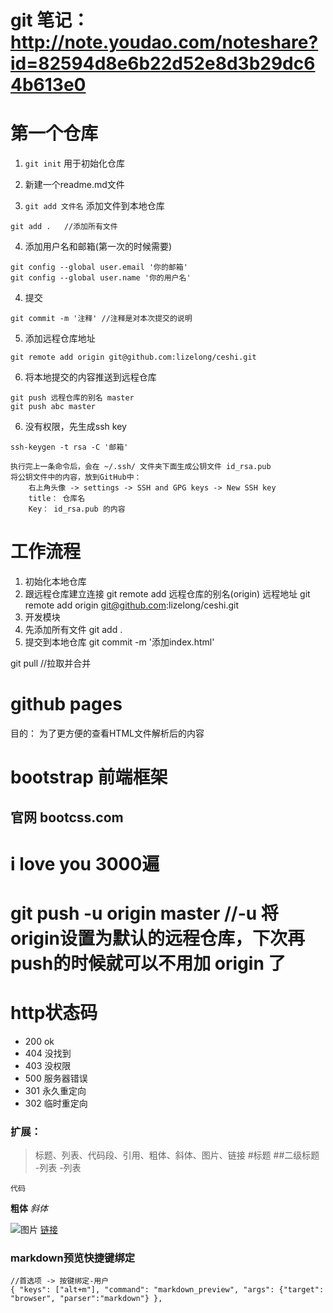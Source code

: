 # git 笔记： http://note.youdao.com/noteshare?id=82594d8e6b22d52e8d3b29dc64b613e0

# 第一个仓库
1. `git init` 用于初始化仓库

2. 新建一个readme.md文件

3. `git add 文件名` 添加文件到本地仓库
```
git add .   //添加所有文件
```

4. 添加用户名和邮箱(第一次的时候需要)
```
git config --global user.email '你的邮箱'
git config --global user.name '你的用户名'
```

4. 提交
```
git commit -m '注释' //注释是对本次提交的说明
```

5. 添加远程仓库地址
```
git remote add origin git@github.com:lizelong/ceshi.git
```
6. 将本地提交的内容推送到远程仓库
```
git push 远程仓库的别名 master
git push abc master
```

6. 没有权限，先生成ssh key
```
ssh-keygen -t rsa -C '邮箱'

执行完上一条命令后，会在 ~/.ssh/ 文件夹下面生成公钥文件 id_rsa.pub 
将公钥文件中的内容，放到GitHub中：
	右上角头像 -> settings -> SSH and GPG keys -> New SSH key
	title： 仓库名
	Key： id_rsa.pub 的内容
```




# 工作流程
1. 初始化本地仓库
2. 跟远程仓库建立连接
	git remote add 远程仓库的别名(origin) 远程地址
	git remote add origin git@github.com:lizelong/ceshi.git
3. 开发模块
4. 先添加所有文件
	git add .
5. 提交到本地仓库
	git commit -m '添加index.html'

git pull //拉取并合并

# github pages
目的： 为了更方便的查看HTML文件解析后的内容





# bootstrap 前端框架
## 官网 bootcss.com



# i love you 3000遍

# git push -u origin master  //-u 将origin设置为默认的远程仓库，下次再push的时候就可以不用加 origin 了

# http状态码
- 200  ok
- 404 没找到
- 403 没权限
- 500 服务器错误
- 301 永久重定向
- 302 临时重定向


### 扩展：
> 标题、列表、代码段、引用、粗体、斜体、图片、链接
#标题
##二级标题
-列表
-列表
```
代码
```
**粗体**
*斜体*

![图片](http://img4.imgtn.bdimg.com/it/u=3209370120,2008812818&fm=26&gp=0.jpg "图片")
[链接](https://note.youdao.com/ynoteshare1/index.html?id=82594d8e6b22d52e8d3b29dc64b613e0&type=note "链接")



### markdown预览快捷键绑定
```
//首选项 -> 按键绑定-用户
{ "keys": ["alt+m"], "command": "markdown_preview", "args": {"target": "browser", "parser":"markdown"} },
```